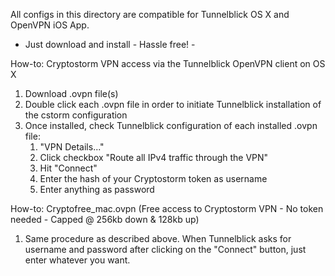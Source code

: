 All configs in this directory are compatible for Tunnelblick OS X and OpenVPN iOS App. 
- Just download and install - Hassle free! -

How-to: Cryptostorm VPN access via the Tunnelblick OpenVPN client on OS X

1. Download .ovpn file(s)
2. Double click each .ovpn file in order to initiate Tunnelblick installation of the cstorm configuration 
3. Once installed, check Tunnelblick configuration of each installed .ovpn file:
	1. "VPN Details..."
	2. Click checkbox "Route all IPv4 traffic through the VPN"
	3. Hit "Connect"
	4. Enter the hash of your Cryptostorm token as username
	5. Enter anything as password
	
How-to: Cryptofree_mac.ovpn (Free access to Cryptostorm VPN - No token needed - Capped @ 256kb down & 128kb up)

1. Same procedure as described above. When Tunnelblick asks for username and password after clicking on the "Connect" button, just enter whatever you want.
